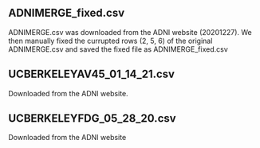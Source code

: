 ## ADNIMERGE_fixed.csv

ADNIMERGE.csv was downloaded from the ADNI website (20201227). We then manually fixed the currupted rows (2, 5, 6) of
the original ADNIMERGE.csv and saved the fixed file as ADNIMERGE_fixed.csv

## UCBERKELEYAV45_01_14_21.csv

Downloaded from the ADNI website.

## UCBERKELEYFDG_05_28_20.csv

Downloaded from the ADNI website
